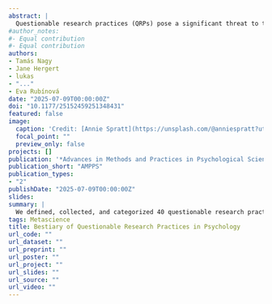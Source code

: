 ```yaml
---
abstract: |
  Questionable research practices (QRPs) pose a significant threat to the quality of scientific research. However, historically, they remain ill-defined, and a comprehensive list of QRPs is lacking. In this article, we address this concern by defining, collecting, and categorizing QRPs using a community-consensus method. Collaborators of the study agreed on the following definition: QRPs are ways of producing, maintaining, sharing, analyzing, or interpreting data that are likely to produce misleading conclusions, typically in the interest of the researcher. QRPs are not normally considered to include research practices that are prohibited or proscribed in the researcher’s field (e.g., fraud, research misconduct). Neither do they include random researcher error (e.g., accidental data loss). Drawing from both iterative discussions and existing literature, we collected, defined, and categorized 40 QRPs for quantitative research. We also considered attributes such as potential harms, detectability, clues, and preventive measures for each QRP. The results suggest that QRPs are pervasive and versatile and have the potential to undermine all stages of the scientific enterprise. This work contributes to the maintenance of research integrity, transparency, and reliability by raising awareness for and improving the understanding of QRPs in quantitative psychological research.
#author_notes:
#- Equal contribution
#- Equal contribution
authors:
- Tamás Nagy
- Jane Hergert
- lukas
- "..."
- Eva Rubínová
date: "2025-07-09T00:00:00Z"
doi: "10.1177/25152459251348431"
featured: false
image:
  caption: 'Credit: [Annie Spratt](https://unsplash.com/@anniespratt?utm_content=creditCopyText&utm_medium=referral&utm_source=unsplash) on [Unsplash](https://unsplash.com/photos/a-bunch-of-plants-that-are-in-the-grass-X5mWu3Gv-Aw?utm_content=creditCopyText&utm_medium=referral&utm_source=unsplash)'
  focal_point: ""
  preview_only: false
projects: []
publication: '*Advances in Methods and Practices in Psychological Science*'
publication_short: "AMPPS"
publication_types:
- "2"
publishDate: "2025-07-09T00:00:00Z"
slides: 
summary: |
  We defined, collected, and categorized 40 questionable research practices (QRPs) in quantitative psychology through an iterative, community-consensus process informed by existing literature. By clarifying definitions and documenting potential harms, detectability, clues, and preventive measures for each QRP, we provide a foundation for improving research integrity, transparency, and the reliability of scientific findings.
tags: Metascience
title: Bestiary of Questionable Research Practices in Psychology
url_code: ""
url_dataset: ""
url_preprint: ""
url_poster: ""
url_project: ""
url_slides: ""
url_source: ""
url_video: ""
---
```



